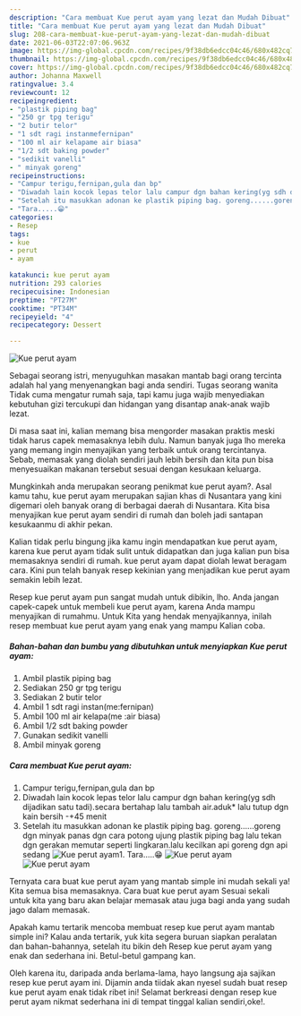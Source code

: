 ```yaml
---
description: "Cara membuat Kue perut ayam yang lezat dan Mudah Dibuat"
title: "Cara membuat Kue perut ayam yang lezat dan Mudah Dibuat"
slug: 208-cara-membuat-kue-perut-ayam-yang-lezat-dan-mudah-dibuat
date: 2021-06-03T22:07:06.963Z
image: https://img-global.cpcdn.com/recipes/9f38db6edcc04c46/680x482cq70/kue-perut-ayam-foto-resep-utama.jpg
thumbnail: https://img-global.cpcdn.com/recipes/9f38db6edcc04c46/680x482cq70/kue-perut-ayam-foto-resep-utama.jpg
cover: https://img-global.cpcdn.com/recipes/9f38db6edcc04c46/680x482cq70/kue-perut-ayam-foto-resep-utama.jpg
author: Johanna Maxwell
ratingvalue: 3.4
reviewcount: 12
recipeingredient:
- "plastik piping bag"
- "250 gr tpg terigu"
- "2 butir telor"
- "1 sdt ragi instanmefernipan"
- "100 ml air kelapame air biasa"
- "1/2 sdt baking powder"
- "sedikit vanelli"
- " minyak goreng"
recipeinstructions:
- "Campur terigu,fernipan,gula dan bp"
- "Diwadah lain kocok lepas telor lalu campur dgn bahan kering(yg sdh dijadikan satu tadi).secara bertahap lalu tambah air.aduk* lalu tutup dgn kain bersih -+45 menit"
- "Setelah itu masukkan adonan ke plastik piping bag. goreng......goreng dgn minyak panas dgn cara potong ujung plastik piping bag lalu tekan dgn gerakan memutar seperti lingkaran.lalu kecilkan api goreng dgn api sedang"
- "Tara.....😁"
categories:
- Resep
tags:
- kue
- perut
- ayam

katakunci: kue perut ayam 
nutrition: 293 calories
recipecuisine: Indonesian
preptime: "PT27M"
cooktime: "PT34M"
recipeyield: "4"
recipecategory: Dessert

---
```



![Kue perut ayam](https://img-global.cpcdn.com/recipes/9f38db6edcc04c46/680x482cq70/kue-perut-ayam-foto-resep-utama.jpg)

Sebagai seorang istri, menyuguhkan masakan mantab bagi orang tercinta adalah hal yang menyenangkan bagi anda sendiri. Tugas seorang  wanita Tidak cuma mengatur rumah saja, tapi kamu juga wajib menyediakan kebutuhan gizi tercukupi dan hidangan yang disantap anak-anak wajib lezat.

Di masa  saat ini, kalian memang bisa mengorder masakan praktis meski tidak harus capek memasaknya lebih dulu. Namun banyak juga lho mereka yang memang ingin menyajikan yang terbaik untuk orang tercintanya. Sebab, memasak yang diolah sendiri jauh lebih bersih dan kita pun bisa menyesuaikan makanan tersebut sesuai dengan kesukaan keluarga. 



Mungkinkah anda merupakan seorang penikmat kue perut ayam?. Asal kamu tahu, kue perut ayam merupakan sajian khas di Nusantara yang kini digemari oleh banyak orang di berbagai daerah di Nusantara. Kita bisa menyajikan kue perut ayam sendiri di rumah dan boleh jadi santapan kesukaanmu di akhir pekan.

Kalian tidak perlu bingung jika kamu ingin mendapatkan kue perut ayam, karena kue perut ayam tidak sulit untuk didapatkan dan juga kalian pun bisa memasaknya sendiri di rumah. kue perut ayam dapat diolah lewat beragam cara. Kini pun telah banyak resep kekinian yang menjadikan kue perut ayam semakin lebih lezat.

Resep kue perut ayam pun sangat mudah untuk dibikin, lho. Anda jangan capek-capek untuk membeli kue perut ayam, karena Anda mampu menyajikan di rumahmu. Untuk Kita yang hendak menyajikannya, inilah resep membuat kue perut ayam yang enak yang mampu Kalian coba.

<!--inarticleads1-->

##### Bahan-bahan dan bumbu yang dibutuhkan untuk menyiapkan Kue perut ayam:

1. Ambil plastik piping bag
1. Sediakan 250 gr tpg terigu
1. Sediakan 2 butir telor
1. Ambil 1 sdt ragi instan(me:fernipan)
1. Ambil 100 ml air kelapa(me :air biasa)
1. Ambil 1/2 sdt baking powder
1. Gunakan sedikit vanelli
1. Ambil  minyak goreng




<!--inarticleads2-->

##### Cara membuat Kue perut ayam:

1. Campur terigu,fernipan,gula dan bp
1. Diwadah lain kocok lepas telor lalu campur dgn bahan kering(yg sdh dijadikan satu tadi).secara bertahap lalu tambah air.aduk* lalu tutup dgn kain bersih -+45 menit
1. Setelah itu masukkan adonan ke plastik piping bag. goreng......goreng dgn minyak panas dgn cara potong ujung plastik piping bag lalu tekan dgn gerakan memutar seperti lingkaran.lalu kecilkan api goreng dgn api sedang
<img src="https://img-global.cpcdn.com/steps/8602441e126a3174/160x128cq70/kue-perut-ayam-langkah-memasak-3-foto.jpg" alt="Kue perut ayam">1. Tara.....😁
<img src="https://img-global.cpcdn.com/steps/6e5671f92c293172/160x128cq70/kue-perut-ayam-langkah-memasak-4-foto.jpg" alt="Kue perut ayam"><img src="https://img-global.cpcdn.com/steps/5724f7025a8e4d79/160x128cq70/kue-perut-ayam-langkah-memasak-4-foto.jpg" alt="Kue perut ayam">



Ternyata cara buat kue perut ayam yang mantab simple ini mudah sekali ya! Kita semua bisa memasaknya. Cara buat kue perut ayam Sesuai sekali untuk kita yang baru akan belajar memasak atau juga bagi anda yang sudah jago dalam memasak.

Apakah kamu tertarik mencoba membuat resep kue perut ayam mantab simple ini? Kalau anda tertarik, yuk kita segera buruan siapkan peralatan dan bahan-bahannya, setelah itu bikin deh Resep kue perut ayam yang enak dan sederhana ini. Betul-betul gampang kan. 

Oleh karena itu, daripada anda berlama-lama, hayo langsung aja sajikan resep kue perut ayam ini. Dijamin anda tiidak akan nyesel sudah buat resep kue perut ayam enak tidak ribet ini! Selamat berkreasi dengan resep kue perut ayam nikmat sederhana ini di tempat tinggal kalian sendiri,oke!.

